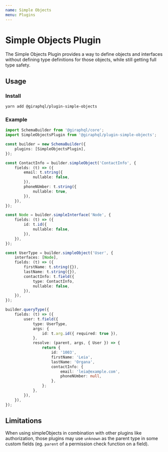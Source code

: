 ```yaml
---
name: Simple Objects
menu: Plugins
---
```


# Simple Objects Plugin

The Simple Objects Plugin provides a way to define objects and interfaces without defining type definitions for those objects, while still getting full type safety.

## Usage

### Install

```bash
yarn add @giraphql/plugin-simple-objects
```

### Example

```typescript
import SchemaBuilder from '@giraphql/core';
import SimpleObjectsPlugin from '@giraphql/plugin-simple-objects';

const builder = new SchemaBuilder({
    plugins: [SimpleObjectsPlugin],
});

const ContactInfo = builder.simpleObject('ContactInfo', {
    fields: (t) => ({
        email: t.string({
            nullable: false,
        }),
        phoneNUmber: t.string({
            nullable: true,
        }),
    }),
});

const Node = builder.simpleInterface('Node', {
    fields: (t) => ({
        id: t.id({
            nullable: false,
        }),
    }),
});

const UserType = builder.simpleObject('User', {
    interfaces: [Node],
    fields: (t) => ({
        firstName: t.string({}),
        lastName: t.string({}),
        contactInfo: t.field({
            type: ContactInfo,
            nullable: false,
        }),
    }),
});

builder.queryType({
    fields: (t) => ({
        user: t.field({
            type: UserType,
            args: {
                id: t.arg.id({ required: true }),
            },
            resolve: (parent, args, { User }) => {
                return {
                    id: '1003',
                    firstName: 'Leia',
                    lastName: 'Organa',
                    contactInfo: {
                        email: 'leia@example.com',
                        phoneNUmber: null,
                    },
                };
            },
        }),
    }),
});
```

## Limitations

When using simpleObjects in combination with other plugins like authorization, those plugins may use `unknown` as the parent type in some custom fields \(eg. `parent` of a permission check function on a field\).

